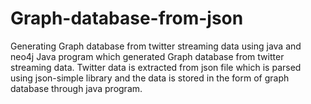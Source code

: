 # Graph-database-from-json
Generating Graph database from twitter streaming data using java and neo4j
Java program which generated Graph database from twitter streaming data. Twitter data is extracted from json file which is parsed using json-simple library and the data is stored in the form of graph database through java program.

